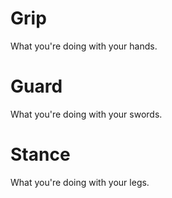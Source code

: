 
# Grip
What you're doing with your hands.

# Guard
What you're doing with your swords.

# Stance
What you're doing with your legs.
